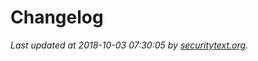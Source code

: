 # Changelog

_Last updated at 2018-10-03 07:30:05 by [securitytext.org](https://securitytext.org)._
